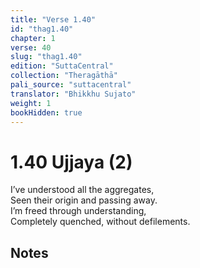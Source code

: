 ```yaml
---
title: "Verse 1.40"
id: "thag1.40"
chapter: 1
verse: 40
slug: "thag1.40"
edition: "SuttaCentral"
collection: "Theragāthā"
pali_source: "suttacentral"
translator: "Bhikkhu Sujato"
weight: 1
bookHidden: true
---
```


# 1.40 Ujjaya (2)  

I’ve understood all the aggregates,  
Seen their origin and passing away.  
I’m freed through understanding,  
Completely quenched, without defilements.

## Notes